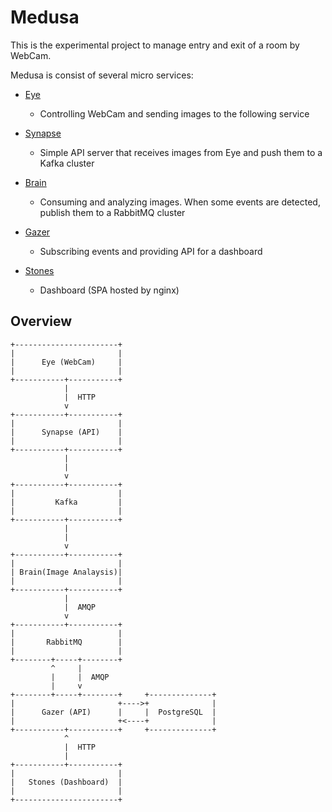 # Medusa

This is the experimental project to manage entry and exit of a room by WebCam.

Medusa is consist of several micro services:

- [Eye](https://github.com/prokosna/medusa_eye)
  - Controlling WebCam and sending images to the following service

- [Synapse](https://github.com/prokosna/medusa_synapse)
  - Simple API server that receives images from Eye and push them to a Kafka cluster
  
- [Brain](https://github.com/prokosna/medusa_brain)
  - Consuming and analyzing images. When some events are detected, publish them to a RabbitMQ cluster
  
- [Gazer](https://github.com/prokosna/medusa_gazer)
  - Subscribing events and providing API for a dashboard
 
- [Stones](https://github.com/prokosna/medusa_stones)
  - Dashboard (SPA hosted by nginx)


## Overview

```
+-----------------------+
|                       |
|      Eye (WebCam)     |
|                       |
+-----------+-----------+
            |
            |  HTTP
            v
+-----------+-----------+
|                       |
|      Synapse (API)    |
|                       |
+-----------+-----------+
            |
            |
            v
+-----------+-----------+
|                       |
|         Kafka         |
|                       |
+-----------+-----------+
            |
            |
            v
+-----------+-----------+
|                       |
| Brain(Image Analaysis)|
|                       |
+-----------+-----------+
            |
            |  AMQP
            v
+-----------+-----------+
|                       |
|       RabbitMQ        |
|                       |
+--------+-----+--------+
         ^     |
         |     |  AMQP
         |     v
+--------+-----+--------+     +--------------+
|                       +---->+              |
|      Gazer (API)      |     |  PostgreSQL  |
|                       +<----+              |
+-----------+-----------+     +--------------+
            ^
            |  HTTP
            |
+-----------+-----------+
|                       |
|   Stones (Dashboard)  |
|                       |
+-----------------------+

```